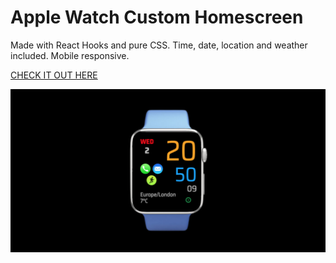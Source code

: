 # Apple Watch Custom Homescreen

Made with React Hooks and pure CSS. Time, date, location and weather included. Mobile responsive.

[CHECK IT OUT HERE](https://kasjanhinc.github.io/AppleWatch/)

![Apple Watch](./src/img/watch.png)
